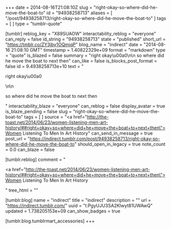 +++
date = 2014-08-16T21:08:10Z
slug = "right-okay-so-where-did-he-move-the-boat-to"
id = "94938258713"
aliases = [ "/post/94938258713/right-okay-so-where-did-he-move-the-boat-to" ]
tags = [ ]
type = "tumblr-quote"

[tumblr]
reblog_key = "X89SUAOW"
interactability_reblog = "everyone"
can_reply = false
id_string = "94938258713"
state = "published"
short_url = "https://tmblr.co/ZY3jby1OQmjqP"
blog_name = "indirect"
date = "2014-08-16 21:08:10 GMT"
timestamp = 1.40822329e+09
format = "markdown"
type = "quote"
is_blazed = false
summary = "right okay\u00a0\n\n so where did he move the boat to next then"
can_like = false
is_blocks_post_format = false
id = 9.4938258713e+10
text = "<p>right okay\u00a0</p>\n\n<p>so where did he move the boat to next then</p>"
interactability_blaze = "everyone"
can_reblog = false
display_avatar = true
is_blaze_pending = false
slug = "right-okay-so-where-did-he-move-the-boat-to"
tags = [ ]
source = "<a href=\"http://the-toast.net/2014/06/23/women-listening-men-art-history/##right+okay+so+where+did+he+move+the+boat+to+next+then\">Women Listening To Men In Art History</a>"
can_send_in_message = true
post_url = "https://indirect.tumblr.com/post/94938258713/right-okay-so-where-did-he-move-the-boat-to"
should_open_in_legacy = true
note_count = 0.0
can_blaze = false

[tumblr.reblog]
comment = "<p><a href=\"http://the-toast.net/2014/06/23/women-listening-men-art-history/##right+okay+so+where+did+he+move+the+boat+to+next+then\">Women Listening To Men In Art History</a></p>"
tree_html = ""

[tumblr.blog]
name = "indirect"
title = "indirect"
description = ""
url = "https://indirect.tumblr.com/"
uuid = "t:PgyUJU3SA2Klwyt81UWAwQ"
updated = 1.738205153e+09
can_show_badges = true

[tumblr.blog.tumblrmart_accessories]
+++
